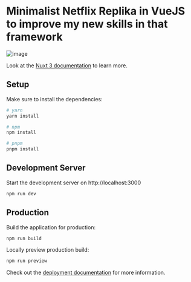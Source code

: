 # Minimalist Netflix Replika in VueJS to improve my new skills in that framework
![image](https://user-images.githubusercontent.com/87577502/220346048-cef2f1e4-288a-460f-a823-a68474c69458.png)


Look at the [Nuxt 3 documentation](https://nuxt.com/docs/getting-started/introduction) to learn more.

## Setup

Make sure to install the dependencies:

```bash
# yarn
yarn install

# npm
npm install

# pnpm
pnpm install
```

## Development Server

Start the development server on http://localhost:3000

```bash
npm run dev
```

## Production

Build the application for production:

```bash
npm run build
```

Locally preview production build:

```bash
npm run preview
```

Check out the [deployment documentation](https://nuxt.com/docs/getting-started/deployment) for more information.
